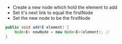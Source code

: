 - Create a new node which hold the element to add
- Set it's next link to equal the firstNode
- Set the new node to be the firstNode

```Java
public void add(E element) {
	Node<E> newNode = new Node<E>(element); //
}
```